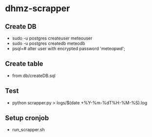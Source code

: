 # dhmz-scrapper
## Create DB
- sudo -u postgres createuser meteouser
- sudo -u postgres createdb meteodb
- psql=# alter user <username> with encrypted password 'meteopwd';

## Create table
- from db/createDB.sql

## Test
- python scrapper.py > logs/$(date +%Y-%m-%dT%H-%M-%S).log

## Setup cronjob
- run_scrapper.sh